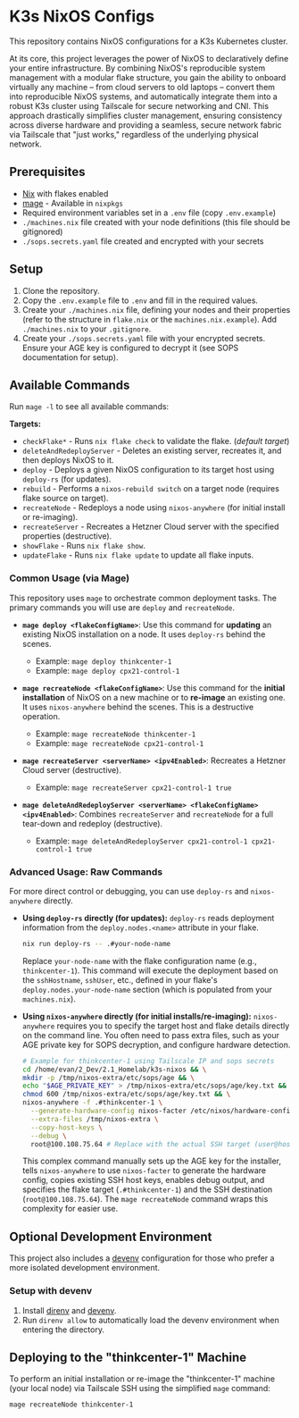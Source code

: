 # K3s NixOS Configs

This repository contains NixOS configurations for a K3s Kubernetes cluster.

At its core, this project leverages the power of NixOS to declaratively define your entire infrastructure. By combining NixOS's reproducible system management with a modular flake structure, you gain the ability to onboard virtually any machine – from cloud servers to old laptops – convert them into reproducible NixOS systems, and automatically integrate them into a robust K3s cluster using Tailscale for secure networking and CNI. This approach drastically simplifies cluster management, ensuring consistency across diverse hardware and providing a seamless, secure network fabric via Tailscale that "just works," regardless of the underlying physical network.

## Prerequisites

* [Nix](https://nixos.org/download.html) with flakes enabled
* [mage](https://magefile.org/) - Available in `nixpkgs`
* Required environment variables set in a `.env` file (copy `.env.example`)
* `./machines.nix` file created with your node definitions (this file should be gitignored)
* `./sops.secrets.yaml` file created and encrypted with your secrets

## Setup

1.  Clone the repository.
2.  Copy the `.env.example` file to `.env` and fill in the required values.
3.  Create your `./machines.nix` file, defining your nodes and their properties (refer to the structure in `flake.nix` or the `machines.nix.example`). Add `./machines.nix` to your `.gitignore`.
4.  Create your `./sops.secrets.yaml` file with your encrypted secrets. Ensure your AGE key is configured to decrypt it (see SOPS documentation for setup).

## Available Commands

Run `mage -l` to see all available commands:

**Targets:**

* `checkFlake*` - Runs `nix flake check` to validate the flake. (*default target*)
* `deleteAndRedeployServer` - Deletes an existing server, recreates it, and then deploys NixOS to it.
* `deploy` - Deploys a given NixOS configuration to its target host using `deploy-rs` (for updates).
* `rebuild` - Performs a `nixos-rebuild switch` on a target node (requires flake source on target).
* `recreateNode` - Redeploys a node using `nixos-anywhere` (for initial install or re-imaging).
* `recreateServer` - Recreates a Hetzner Cloud server with the specified properties (destructive).
* `showFlake` - Runs `nix flake show`.
* `updateFlake` - Runs `nix flake update` to update all flake inputs.

### Common Usage (via Mage)

This repository uses `mage` to orchestrate common deployment tasks. The primary commands you will use are `deploy` and `recreateNode`.

* **`mage deploy <flakeConfigName>`**: Use this command for **updating** an existing NixOS installation on a node. It uses `deploy-rs` behind the scenes.
    * Example: `mage deploy thinkcenter-1`
    * Example: `mage deploy cpx21-control-1`

* **`mage recreateNode <flakeConfigName>`**: Use this command for the **initial installation** of NixOS on a new machine or to **re-image** an existing one. It uses `nixos-anywhere` behind the scenes. This is a destructive operation.
    * Example: `mage recreateNode thinkcenter-1`
    * Example: `mage recreateNode cpx21-control-1`

* **`mage recreateServer <serverName> <ipv4Enabled>`**: Recreates a Hetzner Cloud server (destructive).
    * Example: `mage recreateServer cpx21-control-1 true`

* **`mage deleteAndRedeployServer <serverName> <flakeConfigName> <ipv4Enabled>`**: Combines `recreateServer` and `recreateNode` for a full tear-down and redeploy (destructive).
    * Example: `mage deleteAndRedeployServer cpx21-control-1 cpx21-control-1 true`

### Advanced Usage: Raw Commands

For more direct control or debugging, you can use `deploy-rs` and `nixos-anywhere` directly.

* **Using `deploy-rs` directly (for updates):**
    `deploy-rs` reads deployment information from the `deploy.nodes.<name>` attribute in your flake.
    ```bash
    nix run deploy-rs -- .#your-node-name
    ```
    Replace `your-node-name` with the flake configuration name (e.g., `thinkcenter-1`). This command will execute the deployment based on the `sshHostname`, `sshUser`, etc., defined in your flake's `deploy.nodes.your-node-name` section (which is populated from your `machines.nix`).

* **Using `nixos-anywhere` directly (for initial installs/re-imaging):**
    `nixos-anywhere` requires you to specify the target host and flake details directly on the command line. You often need to pass extra files, such as your AGE private key for SOPS decryption, and configure hardware detection.
    ```bash
    # Example for thinkcenter-1 using Tailscale IP and sops secrets
    cd /home/evan/2_Dev/2.1_Homelab/k3s-nixos && \
    mkdir -p /tmp/nixos-extra/etc/sops/age && \
    echo "$AGE_PRIVATE_KEY" > /tmp/nixos-extra/etc/sops/age/key.txt && \
    chmod 600 /tmp/nixos-extra/etc/sops/age/key.txt && \
    nixos-anywhere -f .#thinkcenter-1 \
      --generate-hardware-config nixos-facter /etc/nixos/hardware-configuration.nix \
      --extra-files /tmp/nixos-extra \
      --copy-host-keys \
      --debug \
      root@100.108.75.64 # Replace with the actual SSH target (user@host)
    ```
    This complex command manually sets up the AGE key for the installer, tells `nixos-anywhere` to use `nixos-facter` to generate the hardware config, copies existing SSH host keys, enables debug output, and specifies the flake target (`.#thinkcenter-1`) and the SSH destination (`root@100.108.75.64`). The `mage recreateNode` command wraps this complexity for easier use.

## Optional Development Environment

This project also includes a [devenv](https://devenv.sh/) configuration for those who prefer a more isolated development environment.

### Setup with devenv

1.  Install [direnv](https://direnv.net/docs/installation.html) and [devenv](https://devenv.sh/getting-started/).
2.  Run `direnv allow` to automatically load the devenv environment when entering the directory.

## Deploying to the "thinkcenter-1" Machine

To perform an initial installation or re-image the "thinkcenter-1" machine (your local node) via Tailscale SSH using the simplified `mage` command:

```bash
mage recreateNode thinkcenter-1
